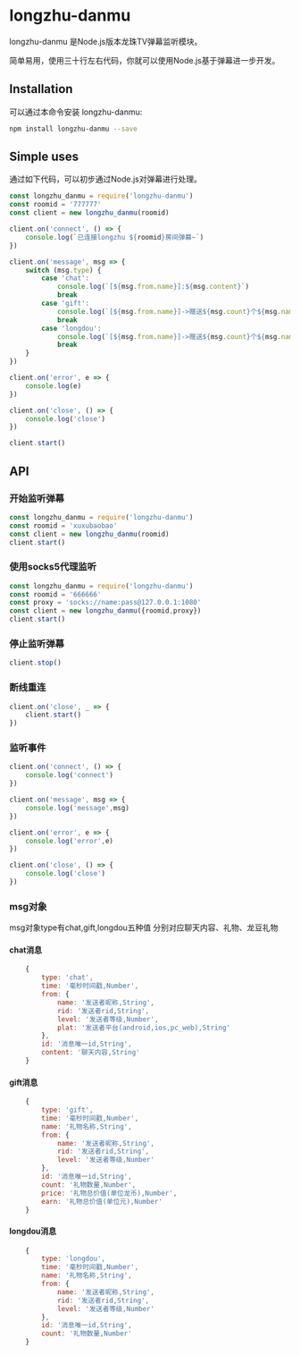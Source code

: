 # longzhu-danmu

longzhu-danmu 是Node.js版本龙珠TV弹幕监听模块。

简单易用，使用三十行左右代码，你就可以使用Node.js基于弹幕进一步开发。

## Installation

可以通过本命令安装 longzhu-danmu:

```bash
npm install longzhu-danmu --save
```

## Simple uses

通过如下代码，可以初步通过Node.js对弹幕进行处理。

```javascript
const longzhu_danmu = require('longzhu-danmu')
const roomid = '777777'
const client = new longzhu_danmu(roomid)

client.on('connect', () => {
    console.log(`已连接longzhu ${roomid}房间弹幕~`)
})

client.on('message', msg => {
    switch (msg.type) {
        case 'chat':
            console.log(`[${msg.from.name}]:${msg.content}`)
            break
        case 'gift':
            console.log(`[${msg.from.name}]->赠送${msg.count}个${msg.name}`)
            break
        case 'longdou':
            console.log(`[${msg.from.name}]->赠送${msg.count}个${msg.name}`)
            break
    }
})

client.on('error', e => {
    console.log(e)
})

client.on('close', () => {
    console.log('close')
})

client.start()
```

## API

### 开始监听弹幕

```javascript
const longzhu_danmu = require('longzhu-danmu')
const roomid = 'xuxubaobao'
const client = new longzhu_danmu(roomid)
client.start()
```

### 使用socks5代理监听

```javascript
const longzhu_danmu = require('longzhu-danmu')
const roomid = '666666'
const proxy = 'socks://name:pass@127.0.0.1:1080'
const client = new longzhu_danmu({roomid,proxy})
client.start()
```

### 停止监听弹幕

```javascript
client.stop()
```

### 断线重连

```javascript
client.on('close', _ => {
    client.start()
})
```

### 监听事件

```javascript
client.on('connect', () => {
    console.log('connect')
})

client.on('message', msg => {
    console.log('message',msg)
})

client.on('error', e => {
    console.log('error',e)
})

client.on('close', () => {
    console.log('close')
})
```

### msg对象

msg对象type有chat,gift,longdou五种值
分别对应聊天内容、礼物、龙豆礼物

#### chat消息
```javascript
    {
        type: 'chat',
        time: '毫秒时间戳,Number',
        from: {
            name: '发送者昵称,String',
            rid: '发送者rid,String',
            level: '发送者等级,Number',
            plat: '发送者平台(android,ios,pc_web),String'
        },
        id: '消息唯一id,String',
        content: '聊天内容,String'
    }
```

#### gift消息
```javascript
    {
        type: 'gift',
        time: '毫秒时间戳,Number',
        name: '礼物名称,String',
        from: {
            name: '发送者昵称,String',
            rid: '发送者rid,String',
            level: '发送者等级,Number'
        },
        id: '消息唯一id,String',
        count: '礼物数量,Number',
        price: '礼物总价值(单位龙币),Number',
        earn: '礼物总价值(单位元),Number'
    }
```

#### longdou消息
```javascript
    {
        type: 'longdou',
        time: '毫秒时间戳,Number',
        name: '礼物名称,String',
        from: {
            name: '发送者昵称,String',
            rid: '发送者rid,String',
            level: '发送者等级,Number'
        },
        id: '消息唯一id,String',
        count: '礼物数量,Number'
    }
```